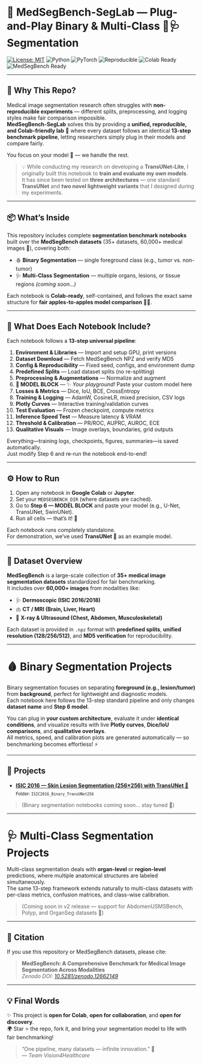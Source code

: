 # 🚀 MedSegBench-SegLab — Plug-and-Play Binary & Multi-Class 🧠🩺 Segmentation 
[![License: MIT](https://img.shields.io/badge/License-MIT-blue.svg)](LICENSE)
![Python](https://img.shields.io/badge/Python-3.8+-yellow)
![PyTorch](https://img.shields.io/badge/PyTorch-🧩-red)
![Reproducible](https://img.shields.io/badge/Reproducible-Seeds%20%26%20Splits-green)
![Colab Ready](https://img.shields.io/badge/Open%20in-Colab-orange)
![MedSegBench Ready](https://img.shields.io/badge/MedSegBench-Ready-purple)

---

## 🌟 Why This Repo?

Medical image segmentation research often struggles with **non-reproducible experiments** — different splits, preprocessing, and logging styles make fair comparison impossible.  
**MedSegBench-SegLab** solves this by providing a **unified, reproducible, and Colab-friendly lab** 🧠 where every dataset follows an identical **13-step benchmark pipeline**, letting researchers simply plug in their models and compare fairly.

You focus on your model 🧩 — we handle the rest.

> 💡 While conducting my research on developing a **TransUNet-Lite**, I originally built this notebook to **train and evaluate my own models**.  
It has since been tested on **three architectures** — one standard **TransUNet** and **two novel lightweight variants** that I designed during my experiments.

---

## 📦 What’s Inside

This repository includes complete **segmentation benchmark notebooks** built over the **MedSegBench datasets** (35+ datasets, 60,000+ medical images 🏥), covering both:

- 🩸 **Binary Segmentation** — single foreground class (e.g., tumor vs. non-tumor)
- 🩺 **Multi-Class Segmentation** — multiple organs, lesions, or tissue regions *(coming soon...)*

Each notebook is **Colab-ready**, self-contained, and follows the exact same structure for **fair apples-to-apples model comparison** 🍎🍏.

---

## 🧩 What Does Each Notebook Include?

Each notebook follows a **13-step universal pipeline**:

1. **Environment & Libraries** — Import and setup GPU, print versions  
2. **Dataset Download** — Fetch MedSegBench NPZ and verify MD5  
3. **Config & Reproducibility** — Fixed seed, configs, and environment dump  
4. **Predefined Splits** — Load dataset splits (no re-splitting)  
5. **Preprocessing & Augmentations** — Normalize and augment  
6. **🧠 MODEL BLOCK** — ✨ *Your playground!* Paste your custom model here  
7. **Losses & Metrics** — Dice, IoU, BCE, CrossEntropy  
8. **Training & Logging** — AdamW, CosineLR, mixed precision, CSV logs  
9. **Plotly Curves** — Interactive training/validation curves  
10. **Test Evaluation** — Frozen checkpoint, compute metrics  
11. **Inference Speed Test** — Measure latency & VRAM  
12. **Threshold & Calibration** — PR/ROC, AUPRC, AUROC, ECE  
13. **Qualitative Visuals** — Image overlays, boundaries, grid outputs  

Everything—training logs, checkpoints, figures, summaries—is saved automatically.  
Just modify Step 6 and re-run the notebook end-to-end!

---

## ⚙️ How to Run

1. Open any notebook in **Google Colab** or **Jupyter**.  
2. Set your `MEDSEGBENCH_DIR` (where datasets are cached).  
3. Go to **Step 6 — MODEL BLOCK** and paste your model (e.g., U-Net, TransUNet, SwinUNet).  
4. Run all cells — that’s it! 🚀  

Each notebook runs completely standalone.  
For demonstration, we’ve used **TransUNet 🧬** as an example model.

---

## 🧠 Dataset Overview

**MedSegBench** is a large-scale collection of **35+ medical image segmentation datasets** standardized for fair benchmarking.  
It includes over **60,000+ images** from modalities like:

- 🩺 **Dermoscopic (ISIC 2016/2018)**
- 🫁 **CT / MRI (Brain, Liver, Heart)**
- 🩻 **X-ray & Ultrasound (Chest, Abdomen, Musculoskeletal)**  

Each dataset is provided in `.npz` format with **predefined splits**, **unified resolution (128/256/512)**, and **MD5 verification** for reproducibility.

---

# 🩸 Binary Segmentation Projects

Binary segmentation focuses on separating **foreground (e.g., lesion/tumor)** from **background**, perfect for lightweight and diagnostic models.  
Each notebook here follows the 13-step standard pipeline and only changes **dataset name** and **Step 6 model**.

You can plug in **your custom architecture**, evaluate it under **identical conditions**, and visualize results with live **Plotly curves**, **Dice/IoU comparisons**, and **qualitative overlays**.  
All metrics, speed, and calibration plots are generated automatically — so benchmarking becomes effortless! ⚡

---

## 📘 Projects

- **[ISIC 2016 — Skin Lesion Segmentation (256×256) with TransUNet 🔬](https://github.com/HussamUmer/MedSegBench-SegLab/blob/main/ISIC2016_Binary_TransUNet256/README.md)**  
  <sub>Folder: `ISIC2016_Binary_TransUNet256`</sub>
> (Binary segmentation notebooks coming soon... stay tuned 🧩)

---

# 🩺 Multi-Class Segmentation Projects

Multi-class segmentation deals with **organ-level** or **region-level** predictions, where multiple anatomical structures are labeled simultaneously.  
The same 13-step framework extends naturally to multi-class datasets with per-class metrics, confusion matrices, and class-wise calibration.

> (Coming soon in v2 release — support for AbdomenUSMSBench, Polyp, and OrganSeg datasets 🧬)

---

## 🧾 Citation

If you use this repository or MedSegBench datasets, please cite:

> **MedSegBench: A Comprehensive Benchmark for Medical Image Segmentation Across Modalities**  
> *Zenodo DOI: [10.5281/zenodo.12662149](https://zenodo.org/records/12662149)*

---

## 💡 Final Words

✨ This project is **open for Colab**, **open for collaboration**, and **open for discovery**.  
🌍 Star ⭐ the repo, fork it, and bring your segmentation model to life with fair benchmarking!  

> “One pipeline, many datasets — infinite innovation.” 💫  
— *Team Vision4Healthcare*
